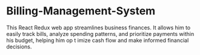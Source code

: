 # Billing-Management-System
 This React Redux web app streamlines business finances. It  allows him to easily track bills, analyze spending patterns,  and prioritize payments within his budget, helping him op t  imize cash flow and make informed financial decisions.
